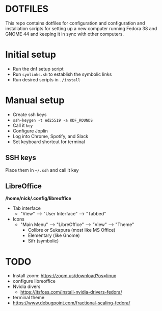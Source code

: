 # DOTFILES
This repo contains dotfiles for configuration and configuration and installation scripts for setting up a new computer running Fedora 38 and GNOME 44 and keeping it in sync with other computers.

# Initial setup
- Run the dnf setup script
- Run `symlinks.sh` to establish the symbolic links
- Run desired scripts in `./install`

# Manual setup
- Create ssh keys
 - `ssh-keygen -t ed25519 -a KDF_ROUNDS`
 - Call it `key`
- Configure Joplin
- Log into Chrome, Spotify, and Slack
- Set keyboard shortcut for terminal


## SSH keys
Place them in `~/.ssh` and call it key

## LibreOffice
**/home/nick/.config/libreoffice**
- Tab interface
  - "View" --> "User Interface" --> "Tabbed"
- Icons
  - "Main Menu" --> "LibreOffice" --> "View" --> "Theme"
    - Colibre or Sukapura (most like MS Office)
    - Elementary (like Gnome)
    - Sifr (symbolic)




# TODO
- Install zoom: https://zoom.us/download?os=linux
- configure libreoffice
- Nvidia divers
  - https://itsfoss.com/install-nvidia-drivers-fedora/
- terminal theme
- https://www.debugpoint.com/fractional-scaling-fedora/